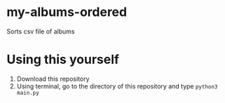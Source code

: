 # my-albums-ordered
Sorts csv file of albums

# Using this yourself
1. Download this repository
2. Using terminal, go to the directory of this repository and type `python3 main.py`
